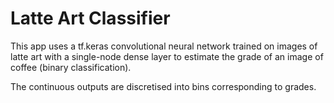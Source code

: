 # Latte Art Classifier
This app uses a tf.keras convolutional neural network trained on images of latte art with a single-node dense layer to estimate the grade of an image of coffee (binary classification).

The continuous outputs are discretised into bins corresponding to grades.
